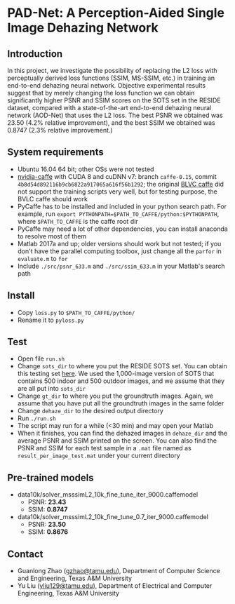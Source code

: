 # PAD-Net: A Perception-Aided Single Image Dehazing Network
## Introduction
In this project, we investigate the possibility of replacing the L2 loss with perceptually derived loss functions (SSIM, MS-SSIM, etc.) in training an end-to-end dehazing neural network. Objective experimental results suggest that by merely changing the loss function we can obtain significantly higher PSNR and SSIM scores on the SOTS set in the RESIDE dataset, compared with a state-of-the-art end-to-end dehazing neural network (AOD-Net) that uses the L2 loss. The best PSNR we obtained was 23.50 (4.2% relative improvement), and the best SSIM we obtained was 0.8747 (2.3% relative improvement.)

## System requirements
- Ubuntu 16.04 64 bit; other OSs were not tested
- [nvidia-caffe](https://github.com/NVIDIA/caffe) with CUDA 8 and cuDNN v7: branch `caffe-0.15`, commit `4b8d54d892116b9cb6822a917065a616f56b1292`; the original [BLVC caffe](https://github.com/BVLC/caffe) did not support the training scripts very well, but for testing purpose, the BVLC caffe should work
- PyCaffe has to be installed and included in your python search path. For example, run `export PYTHONPATH=$PATH_TO_CAFFE/python:$PYTHONPATH`, where `$PATH_TO_CAFFE` is the caffe root dir
- PyCaffe may need a lot of other dependencies, you can install anaconda to resolve most of them
- Matlab 2017a and up; older versions should work but not tested; if you don't have the parallel computing toolbox, just change all the `parfor` in `evaluate.m` to `for`
- Include `./src/psnr_633.m` and `./src/ssim_633.m` in your Matlab's search path

## Install
- Copy `loss.py` to `$PATH_TO_CAFFE/python/`
- Rename it to `pyloss.py`

## Test
- Open file `run.sh`
- Change `sots_dir` to where you put the RESIDE SOTS set. You can obtain this testing set [here](https://sites.google.com/view/reside-dehaze-datasets). We used the 1,000-image version of SOTS that contains 500 indoor and 500 outdoor images, and we assume that they are all put into `sots_dir`
- Change `gt_dir` to where you put the groundtruth images. Again, we assume that you have put all the groundtruth images in the same folder
- Change `dehaze_dir` to the desired output directory
- Run `./run.sh`
- The script may run for a while (<30 min) and may open your Matlab
- When it finishes, you can find the dehazed images in `dehaze_dir` and the average PSNR and SSIM printed on the screen. You can also find the PSNR and SSIM for each test sample in a `.mat` file named as `result_per_image_test.mat` under your current directory

## Pre-trained models
- data10k/solver_msssimL2_10k_fine_tune_iter_9000.caffemodel
    - PSNR: **23.43**
    - SSIM: **0.8747**
- data10k/solver_msssimL2_10k_fine_tune_0.7_iter_9000.caffemodel
    - PSNR: **23.50**
    - SSIM: **0.8676**

## Contact
- Guanlong Zhao (gzhao@tamu.edu), Department of Computer Science and Engineering, Texas A&M University
- Yu Liu (yliu129@tamu.edu), Department of Electrical and Computer Engineering, Texas A&M University
